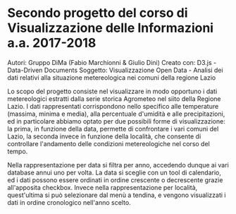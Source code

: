 Secondo progetto del corso di Visualizzazione delle Informazioni a.a. 2017-2018
========================================================================================================================
Autori: Gruppo DiMa (Fabio Marchionni & Giulio Dini)
Creato con: D3.js - Data-Driven Documents
Soggetto: Visualizzazione Open Data - Analisi dei dati relativi alla situazione metereologica nei comuni della regione Lazio

Lo scopo del progetto consiste nel visualizzare in modo opportuno i dati metereologici estratti dalla serie storica Agrometeo nel siito della Regione Lazio.
I dati rappresentati corrispondono nello specifico alle temperature (massima, minima e media), alla percentuale d'umidità e alle precipitazioni, ed in particolare abbiamo optato per due possibili forme di visualizzazione:
la prima, in funzione della data, permette di confrontare i vari comuni del Lazio, la seconda invece in funzione della località, che consente di controllare l'andamento delle condizioni metereologiche nel corso del tempo.

Nella rappresentazione per data si filtra per anno, accedendo dunque ai vari database annui uno per volta. La data si sceglie con un tool di calendario, ed i dati possono essere ordinati in ordine crescente o decrescente grazie all'apposita checkbox.
Invece nella rappresentazione per località, quest'ultima si può selezionare dal menù a tendina, e vengono visualizzati i dati in ordine cronologico nell'anno scelto.
